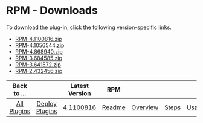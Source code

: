 
# RPM - Downloads

To download the plug-in, click the following version-specific links.
- [RPM-4.1100816.zip](https://raw.githubusercontent.com/UrbanCode/IBM-UCD-PLUGINS/main/files/RPM/RPM-4.1100816.zip)
- [RPM-4.1056544.zip](https://raw.githubusercontent.com/UrbanCode/IBM-UCD-PLUGINS/main/files/RPM/RPM-4.1056544.zip)
- [RPM-4.868940.zip](https://raw.githubusercontent.com/UrbanCode/IBM-UCD-PLUGINS/main/files/RPM/RPM-4.868940.zip)
- [RPM-3.684585.zip](https://raw.githubusercontent.com/UrbanCode/IBM-UCD-PLUGINS/main/files/RPM/RPM-3.684585.zip)
- [RPM-3.641572.zip](https://raw.githubusercontent.com/UrbanCode/IBM-UCD-PLUGINS/main/files/RPM/RPM-3.641572.zip)
- [RPM-2.432456.zip](https://raw.githubusercontent.com/UrbanCode/IBM-UCD-PLUGINS/main/files/RPM/RPM-2.432456.zip)

|Back to ...||Latest Version|RPM ||||
| :---: | :---: | :---: | :---: | :---: | :---: | :---: |
|[All Plugins](../../index.md)|[Deploy Plugins](../README.md)|[4.1100816](https://raw.githubusercontent.com/UrbanCode/IBM-UCD-PLUGINS/main/files/RPM/RPM-4.1100816.zip)|[Readme](README.md)|[Overview](overview.md)|[Steps](steps.md)|[Usage](usage.md)|
